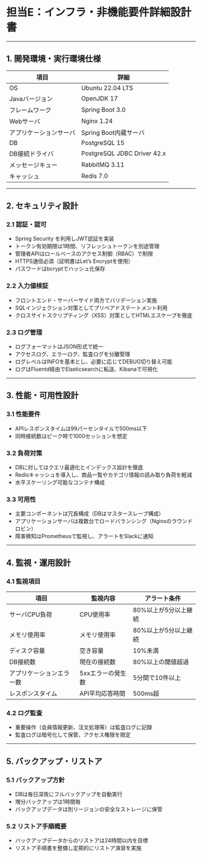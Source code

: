 
# 担当E：インフラ・非機能要件詳細設計書

---

## 1. 開発環境・実行環境仕様

| 項目               | 詳細                           |
|------------------|------------------------------|
| OS               | Ubuntu 22.04 LTS              |
| Javaバージョン     | OpenJDK 17                   |
| フレームワーク      | Spring Boot 3.0              |
| Webサーバ          | Nginx 1.24                   |
| アプリケーションサーバ | Spring Boot内蔵サーバ           |
| DB               | PostgreSQL 15                 |
| DB接続ドライバ      | PostgreSQL JDBC Driver 42.x   |
| メッセージキュー     | RabbitMQ 3.11                 |
| キャッシュ          | Redis 7.0                    |              |

---

## 2. セキュリティ設計

### 2.1 認証・認可

- Spring Security を利用しJWT認証を実装  <!--JWT認証やRBACの詳細実装は大枠だけで、具体的な設定ファイルや権限モデルは未記述。-->
- トークン有効期限は1時間、リフレッシュトークンを別途管理  
- 管理者APIはロールベースのアクセス制御（RBAC）で制限  
- HTTPS通信必須（証明書はLet’s Encryptを使用）  
- パスワードはbcryptでハッシュ化保存

### 2.2 入力値検証

- フロントエンド・サーバーサイド両方でバリデーション実施  
- SQLインジェクション対策としてプリペアドステートメント利用  
- クロスサイトスクリプティング（XSS）対策としてHTMLエスケープを徹底 <!--攻撃対策（XSSやCSRFなど）の実装レベルや防御方法の詳細も補完したほうがより堅牢になります。-->

### 2.3 ログ管理

- ログフォーマットはJSON形式で統一  
- アクセスログ、エラーログ、監査ログを分離管理  
- ログレベルはINFOを基本とし、必要に応じてDEBUG切り替え可能  
- ログはFluentd経由でElasticsearchに転送、Kibanaで可視化

---

## 3. 性能・可用性設計

### 3.1 性能要件

- APIレスポンスタイムは99パーセンタイルで500ms以下  
- 同時接続数はピーク時で1000セッションを想定

### 3.2 負荷対策

- DBに対してはクエリ最適化とインデックス設計を徹底  
- Redisキャッシュを導入し、商品一覧やカテゴリ情報の読み取り負荷を軽減  
- 水平スケーリング可能なコンテナ構成

### 3.3 可用性

- 主要コンポーネントは冗長構成（DBはマスタースレーブ構成）  
- アプリケーションサーバは複数台でロードバランシング（Nginxのラウンドロビン）  
- 障害検知はPrometheusで監視し、アラートをSlackに通知

---

## 4. 監視・運用設計

### 4.1 監視項目

| 項目               | 監視内容                          | アラート条件    <!--実際の運用経験に基づく微調整やアラート連携手順の具体化も推奨。-->                    |
|------------------|-------------------------------|-------------------------------|
| サーバCPU負荷      | CPU使用率                      | 80%以上が5分以上継続             | /*CPUやメモリの80%閾値などは一般的ですが、負荷特性に応じて調整が必要。*/
| メモリ使用率        | メモリ使用率                   | 80%以上が5分以上継続             |
| ディスク容量        | 空き容量                       | 10%未満                        |
| DB接続数           | 現在の接続数                   | 80%以上の閾値超過               |
| アプリケーションエラー数 | 5xxエラーの発生数              | 5分間で10件以上                  |
| レスポンスタイム    | API平均応答時間                | 500ms超                        |

### 4.2 ログ監査

- 重要操作（会員情報更新、注文処理等）は監査ログに記録  
- 監査ログは暗号化して保管、アクセス権限を限定

---

## 5. バックアップ・リストア

### 5.1 バックアップ方針

- DBは毎日深夜にフルバックアップを自動実行 
- 増分バックアップは1時間毎 <!--バックアップの頻度（毎日フル、1時間毎増分）は一般的な目安ですが、実際のデータ量やシステム重要度により最適化が必要です。-->
- バックアップデータは別リージョンの安全なストレージに保管　<!--別リージョン：「バックアップを別の国や別の都市の安全な場所に保管しておく」**イメージです。-->

### 5.2 リストア手順概要

- バックアップデータからのリストアは24時間以内を目標  <!--かなりざっくりで、災害復旧（RTO/RPO）要件に応じて具体的な手順や時間短縮の工夫が必要です。-->
- リストア手順書を整備し定期的にリストア演習を実施 <!--リストア手順書の具体的内容（コマンド例や作業フロー）や演習頻度もまだ明示されていません。-->
